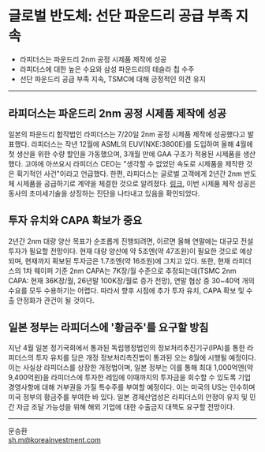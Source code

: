 # 글로벌 반도체: 선단 파운드리 공급 부족 지속

- 라피더스는 파운드리 2nm 공정 시제품 제작에 성공
- 라피더스에 대한 높은 수요와 삼성 파운드리의 테슬라 칩 수주
- 선단 파운드리 공급 부족 지속, TSMC에 대해 긍정적인 의견 유지

---

## 라피더스는 파운드리 2nm 공정 시제품 제작에 성공

일본의 파운드리 합작법인 라피더스는 7/20일 2nm 공정 시제품 제작에 성공했다고 발표했다. 라피더스는 작년 12월에 ASML의 EUV(NXE:3800E)를 도입하여 올해 4월에 첫 생산을 위한 수량 할인을 가동했으며, 3개월 만에 GAA 구조가 적용된 시제품을 생산했다. 고야에 아쓰요시 라피더스 CEO는 "생각할 수 없었던 속도로 시제품을 제작한 것은 획기적인 사건"이라고 언급했다. 한편, 라피더스는 글로벌 고객에게 2년간 2nm 반도체 시제품을 공급하기로 계약을 체결한 것으로 알려졌다. [링크](https://bit.ly/3IM6WzY), 이번 시제품 제작 성공은 동사의 초미세기술을 상징하는 진단을 나타내고 있음을 확인되었다.

## 투자 유치와 CAPA 확보가 중요

2년간 2nm 대량 양산 목표가 순조롭게 진행되려면, 이르면 올해 연말에는 대규모 전설 투자가 필요할 전망이다. 현재 대량 양산에 약 5조엔(약 47조원)이 필요한 것으로 예상되며, 현재까지 확보된 투자금은 1.7조엔(약 16조원)에 그치고 있다. 또한, 현재 라피더스의 1차 웨이퍼 기준 2nm CAPA는 7K장/월 수준으로 추정되는데(TSMC 2nm CAPA: 현재 36K장/월, 26년말 100K장/월로 증가 전망), 연말 협상 중 30~40억 개의 수요를 모두 수용하기는 어렵다. 따라서 향후 시점에 추가 투자 유치, CAPA 확보 및 수출 안정화가 관건이 될 것이다.

## 일본 정부는 라피더스에 '황금주'를 요구할 방침

지난 4월 일본 정기국회에서 통과된 독립행정법인의 정보처리추진기구(IPA)를 통한 라피더스의 투자 유치를 담은 개정 정보처리촉진법이 통과된 오는 8월에 시행될 예정이다. 이는 사실상 라피더스를 상장한 개정법이며, 일본 정부는 이를 통해 최대 1,000억엔(약 9,400억원)을 라피더스에 투자한 레임에 이때까지의 투자금을 회수할 수 있도록 기업 경영사항에 대해 거부권을 가질 특수주를 부여할 예정이다. 이는 미국의 US는 인수하며 미국 정부의 황금주를 부여한 바 있다. 일본 경제산업성은 라피더스의 안정이 유지 및 민간 자금 조달 가능성을 위해 해외 기업에 대한 수출금지 대책도 요구할 전망이다.

---

문승환  
sh.m@koreainvestment.com